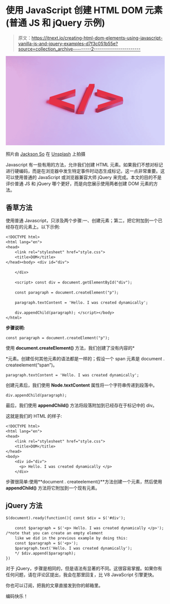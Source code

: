 # 使用 JavaScript 创建 HTML DOM 元素(普通 JS 和 jQuery 示例)

> 原文：<https://itnext.io/creating-html-dom-elements-using-javascript-vanilla-js-and-jquery-examples-d7f3c051b55e?source=collection_archive---------2----------------------->

![](img/e53505cb9e7f92067645af98409d4b4f.png)

照片由 [Jackson So](https://unsplash.com/@jacksonsophat?utm_source=unsplash&utm_medium=referral&utm_content=creditCopyText) 在 [Unsplash](https://unsplash.com/s/photos/html?utm_source=unsplash&utm_medium=referral&utm_content=creditCopyText) 上拍摄

Javascript 有一些有用的方法，允许我们创建 HTML 元素。如果我们不想对标记进行硬编码，而是在浏览器中发生特定事件时动态生成标记，这一点非常重要。这可以使用普通的 JavaScript 或浏览器兼容大师 jQuery 来完成。本文的目的不是评价普通 JS 和 jQuery 哪个更好，而是向您展示使用两者创建 DOM 元素的方法。

## **香草方法**

使用普通 Javascript，只涉及两个步骤:一、创建元素；第二，把它附加到一个已经存在的元素上。以下示例:

```
<!DOCTYPE html>
<html lang="en">
<head>
    <link rel="stylesheet" href="style.css">
    <title>DOM</title>
</head><body> <div id="div">

    </div>

    <script> const div = document.getElementById("div");

    const paragraph = document.createElement("p");

    paragraph.textContent = 'Hello. I was created dynamically';

    div.appendChild(paragraph); </script></body>
</html>
```

**步骤说明:**

```
const paragraph = document.createElement("p");
```

使用 **document.createElement()** 方法，我们创建了没有内容的*<p></p>*元素。创建任何其他元素的语法都是一样的；假设一个 span 元素是 document . createelement(“span”)。

```
paragraph.textContent = 'Hello. I was created dynamically';
```

创建元素后，我们使用 **Node.textContent** 属性将一个字符串传递到段落中。

```
div.appendChild(paragraph);
```

最后，我们使用 **appendChild()** 方法将段落附加到已经存在于标记中的 div。

这就是我们的 HTML 的样子:

```
<!DOCTYPE html>
<html lang="en">
<head>
    <link rel="stylesheet" href="style.css">
    <title>DOM</title>
</head>
<body>
    <div id="div">
      <p> Hello. I was created dynamically </p>
    </div>
```

步骤很简单:使用**document . createelement()**方法创建一个元素，然后使用 **appendChild()** 方法将它附加到一个现有元素。

## jQuery 方法

```
$(document).ready(function(){ const $div = $('#div');

    const $paragraph = $('<p> Hello. I was created dynamically </p>'); /*note that you can create an empty element
    like we did in the previous example by doing this:
    const $paragraph = $('<p>');
    $paragraph.text('Hello. I was created dynamically');
    */ $div.append($paragraph);
})
```

对于 jQuery，步骤是相同的，但是语法有显著的不同。这很容易掌握。如果你有任何问题，请在评论区提出，我会在那里回复，比 V8 JavaScript 引擎更快。

你也可以订阅，把我的文章直接发到你的邮箱里。

编码快乐！